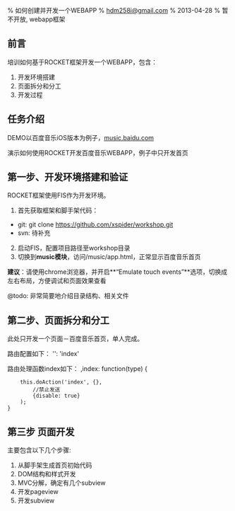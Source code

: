 % 如何创建并开发一个WEBAPP
% hdm258i@gmail.com
% 2013-04-28
% 暂不开放, webapp框架

## 前言

培训如何基于ROCKET框架开发一个WEBAPP，包含：
1. 开发环境搭建
2. 页面拆分和分工
3. 开发过程

## 任务介绍

DEMO以百度音乐iOS版本为例子，[music.baidu.com](http://music.baidu.com)

演示如何使用ROCKET开发百度音乐WEBAPP，例子中只开发首页

## 第一步、开发环境搭建和验证

ROCKET框架使用FIS作为开发环境。

1. 首先获取框架和脚手架代码：
* git: git clone https://github.com/xspider/workshop.git
* svn: 待补充

2. 启动FIS，配置项目路径至workshop目录
3. 切换到**music模块**，访问/music/app.html，正常显示百度音乐首页

**建议**：请使用chrome浏览器，并开启**“Emulate touch events”**选项，切换成左右布局，方便调试和页面效果查看

@todo: 非常简要地介绍目录结构、相关文件

## 第二步、页面拆分和分工

此处只开发一个页面－百度音乐首页，单人完成。

路由配置如下：
    '': 'index'

路由处理函数index如下：
    ,index: function(type) {
        
        this.doAction('index', {},
            //禁止发送
            {disable: true}
        );
    }     

## 第三步 页面开发

主要包含以下几个步骤:

1. 从脚手架生成首页初始代码
2. DOM结构和样式开发
3. MVC分解，确定有几个subview
4. 开发pageview
5. 开发subview


